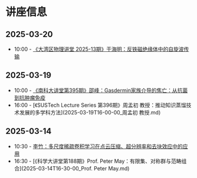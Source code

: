 # 讲座信息

## 2025-03-20

- 10:00 - [《大湾区物理讲堂 2025-13期》于海明：反铁磁绝缘体中的自旋波传输](2025-03-20T10-00-00_于海明.md)

## 2025-03-19

- 10:00 - [《南科大讲堂第395期》邵峰：Gasdermin家族介导的焦亡：从抗菌到抗肿瘤免疫](2025-03-19T10-00-00_邵峰.md)
- 16:00 - [《SUSTech Lecture Series 第396期》周孟初 教授：推动知识蒸馏技术发展的多学科方法](2025-03-19T16-00-00_周孟初 教授.md)

## 2025-03-14

- 10:30 - [李竹：多尺度稀疏卷积学习在点云压缩、超分辨率和去块效应中的应用](2025-03-14T10-30-00_李竹.md)
- 16:30 - [《科学大讲堂第188期》Prof. Peter May：有限集、对称群与范畴组合](2025-03-14T16-30-00_Prof. Peter May.md)
